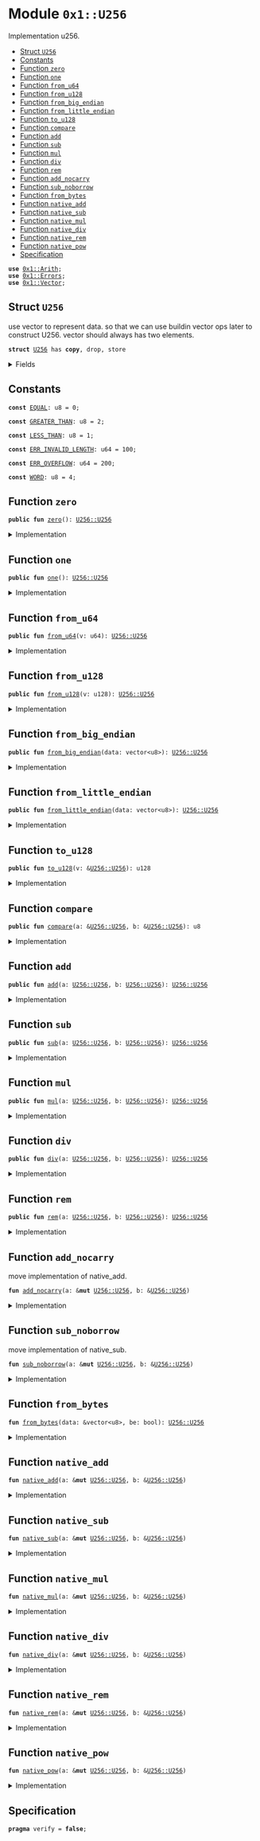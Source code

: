 
<a name="0x1_U256"></a>

# Module `0x1::U256`

Implementation u256.


-  [Struct `U256`](#0x1_U256_U256)
-  [Constants](#@Constants_0)
-  [Function `zero`](#0x1_U256_zero)
-  [Function `one`](#0x1_U256_one)
-  [Function `from_u64`](#0x1_U256_from_u64)
-  [Function `from_u128`](#0x1_U256_from_u128)
-  [Function `from_big_endian`](#0x1_U256_from_big_endian)
-  [Function `from_little_endian`](#0x1_U256_from_little_endian)
-  [Function `to_u128`](#0x1_U256_to_u128)
-  [Function `compare`](#0x1_U256_compare)
-  [Function `add`](#0x1_U256_add)
-  [Function `sub`](#0x1_U256_sub)
-  [Function `mul`](#0x1_U256_mul)
-  [Function `div`](#0x1_U256_div)
-  [Function `rem`](#0x1_U256_rem)
-  [Function `add_nocarry`](#0x1_U256_add_nocarry)
-  [Function `sub_noborrow`](#0x1_U256_sub_noborrow)
-  [Function `from_bytes`](#0x1_U256_from_bytes)
-  [Function `native_add`](#0x1_U256_native_add)
-  [Function `native_sub`](#0x1_U256_native_sub)
-  [Function `native_mul`](#0x1_U256_native_mul)
-  [Function `native_div`](#0x1_U256_native_div)
-  [Function `native_rem`](#0x1_U256_native_rem)
-  [Function `native_pow`](#0x1_U256_native_pow)
-  [Specification](#@Specification_1)


<pre><code><b>use</b> <a href="U256.md#0x1_Arith">0x1::Arith</a>;
<b>use</b> <a href="Errors.md#0x1_Errors">0x1::Errors</a>;
<b>use</b> <a href="Vector.md#0x1_Vector">0x1::Vector</a>;
</code></pre>



<a name="0x1_U256_U256"></a>

## Struct `U256`

use vector to represent data.
so that we can use buildin vector ops later to construct U256.
vector should always has two elements.


<pre><code><b>struct</b> <a href="U256.md#0x1_U256">U256</a> has <b>copy</b>, drop, store
</code></pre>



<details>
<summary>Fields</summary>


<dl>
<dt>
<code>bits: vector&lt;u64&gt;</code>
</dt>
<dd>
 little endian representation
</dd>
</dl>


</details>

<a name="@Constants_0"></a>

## Constants


<a name="0x1_U256_EQUAL"></a>



<pre><code><b>const</b> <a href="U256.md#0x1_U256_EQUAL">EQUAL</a>: u8 = 0;
</code></pre>



<a name="0x1_U256_GREATER_THAN"></a>



<pre><code><b>const</b> <a href="U256.md#0x1_U256_GREATER_THAN">GREATER_THAN</a>: u8 = 2;
</code></pre>



<a name="0x1_U256_LESS_THAN"></a>



<pre><code><b>const</b> <a href="U256.md#0x1_U256_LESS_THAN">LESS_THAN</a>: u8 = 1;
</code></pre>



<a name="0x1_U256_ERR_INVALID_LENGTH"></a>



<pre><code><b>const</b> <a href="U256.md#0x1_U256_ERR_INVALID_LENGTH">ERR_INVALID_LENGTH</a>: u64 = 100;
</code></pre>



<a name="0x1_U256_ERR_OVERFLOW"></a>



<pre><code><b>const</b> <a href="U256.md#0x1_U256_ERR_OVERFLOW">ERR_OVERFLOW</a>: u64 = 200;
</code></pre>



<a name="0x1_U256_WORD"></a>



<pre><code><b>const</b> <a href="U256.md#0x1_U256_WORD">WORD</a>: u8 = 4;
</code></pre>



<a name="0x1_U256_zero"></a>

## Function `zero`



<pre><code><b>public</b> <b>fun</b> <a href="U256.md#0x1_U256_zero">zero</a>(): <a href="U256.md#0x1_U256_U256">U256::U256</a>
</code></pre>



<details>
<summary>Implementation</summary>


<pre><code><b>public</b> <b>fun</b> <a href="U256.md#0x1_U256_zero">zero</a>(): <a href="U256.md#0x1_U256">U256</a> {
    <a href="U256.md#0x1_U256_from_u128">from_u128</a>(0u128)
}
</code></pre>



</details>

<a name="0x1_U256_one"></a>

## Function `one`



<pre><code><b>public</b> <b>fun</b> <a href="U256.md#0x1_U256_one">one</a>(): <a href="U256.md#0x1_U256_U256">U256::U256</a>
</code></pre>



<details>
<summary>Implementation</summary>


<pre><code><b>public</b> <b>fun</b> <a href="U256.md#0x1_U256_one">one</a>(): <a href="U256.md#0x1_U256">U256</a> {
    <a href="U256.md#0x1_U256_from_u128">from_u128</a>(1u128)
}
</code></pre>



</details>

<a name="0x1_U256_from_u64"></a>

## Function `from_u64`



<pre><code><b>public</b> <b>fun</b> <a href="U256.md#0x1_U256_from_u64">from_u64</a>(v: u64): <a href="U256.md#0x1_U256_U256">U256::U256</a>
</code></pre>



<details>
<summary>Implementation</summary>


<pre><code><b>public</b> <b>fun</b> <a href="U256.md#0x1_U256_from_u64">from_u64</a>(v: u64): <a href="U256.md#0x1_U256">U256</a> {
    <a href="U256.md#0x1_U256_from_u128">from_u128</a>((v <b>as</b> u128))
}
</code></pre>



</details>

<a name="0x1_U256_from_u128"></a>

## Function `from_u128`



<pre><code><b>public</b> <b>fun</b> <a href="U256.md#0x1_U256_from_u128">from_u128</a>(v: u128): <a href="U256.md#0x1_U256_U256">U256::U256</a>
</code></pre>



<details>
<summary>Implementation</summary>


<pre><code><b>public</b> <b>fun</b> <a href="U256.md#0x1_U256_from_u128">from_u128</a>(v: u128): <a href="U256.md#0x1_U256">U256</a> {
    <b>let</b> low = ((v & 0xffffffffffffffff) <b>as</b> u64);
    <b>let</b> high = ((v &gt;&gt; 64) <b>as</b> u64);
    <b>let</b> bits = <a href="Vector.md#0x1_Vector_singleton">Vector::singleton</a>(low);
    <a href="Vector.md#0x1_Vector_push_back">Vector::push_back</a>(&<b>mut</b> bits, high);
    <a href="Vector.md#0x1_Vector_push_back">Vector::push_back</a>(&<b>mut</b> bits, 0u64);
    <a href="Vector.md#0x1_Vector_push_back">Vector::push_back</a>(&<b>mut</b> bits, 0u64);
    <a href="U256.md#0x1_U256">U256</a> {
        bits
    }
}
</code></pre>



</details>

<a name="0x1_U256_from_big_endian"></a>

## Function `from_big_endian`



<pre><code><b>public</b> <b>fun</b> <a href="U256.md#0x1_U256_from_big_endian">from_big_endian</a>(data: vector&lt;u8&gt;): <a href="U256.md#0x1_U256_U256">U256::U256</a>
</code></pre>



<details>
<summary>Implementation</summary>


<pre><code><b>public</b> <b>fun</b> <a href="U256.md#0x1_U256_from_big_endian">from_big_endian</a>(data: vector&lt;u8&gt;): <a href="U256.md#0x1_U256">U256</a> {
    // TODO: define error code.
    <b>assert</b>(<a href="Vector.md#0x1_Vector_length">Vector::length</a>(&data) &lt;= 32, <a href="Errors.md#0x1_Errors_invalid_argument">Errors::invalid_argument</a>(<a href="U256.md#0x1_U256_ERR_INVALID_LENGTH">ERR_INVALID_LENGTH</a>));
    <a href="U256.md#0x1_U256_from_bytes">from_bytes</a>(&data, <b>true</b>)
}
</code></pre>



</details>

<a name="0x1_U256_from_little_endian"></a>

## Function `from_little_endian`



<pre><code><b>public</b> <b>fun</b> <a href="U256.md#0x1_U256_from_little_endian">from_little_endian</a>(data: vector&lt;u8&gt;): <a href="U256.md#0x1_U256_U256">U256::U256</a>
</code></pre>



<details>
<summary>Implementation</summary>


<pre><code><b>public</b> <b>fun</b> <a href="U256.md#0x1_U256_from_little_endian">from_little_endian</a>(data: vector&lt;u8&gt;): <a href="U256.md#0x1_U256">U256</a> {
    // TODO: define error code.
    <b>assert</b>(<a href="Vector.md#0x1_Vector_length">Vector::length</a>(&data) &lt;= 32, <a href="Errors.md#0x1_Errors_invalid_argument">Errors::invalid_argument</a>(<a href="U256.md#0x1_U256_ERR_INVALID_LENGTH">ERR_INVALID_LENGTH</a>));
    <a href="U256.md#0x1_U256_from_bytes">from_bytes</a>(&data, <b>false</b>)
}
</code></pre>



</details>

<a name="0x1_U256_to_u128"></a>

## Function `to_u128`



<pre><code><b>public</b> <b>fun</b> <a href="U256.md#0x1_U256_to_u128">to_u128</a>(v: &<a href="U256.md#0x1_U256_U256">U256::U256</a>): u128
</code></pre>



<details>
<summary>Implementation</summary>


<pre><code><b>public</b> <b>fun</b> <a href="U256.md#0x1_U256_to_u128">to_u128</a>(v: &<a href="U256.md#0x1_U256">U256</a>): u128 {
    <b>assert</b>(*<a href="Vector.md#0x1_Vector_borrow">Vector::borrow</a>(&v.bits, 3) == 0, <a href="Errors.md#0x1_Errors_invalid_state">Errors::invalid_state</a>(<a href="U256.md#0x1_U256_ERR_OVERFLOW">ERR_OVERFLOW</a>));
    <b>assert</b>(*<a href="Vector.md#0x1_Vector_borrow">Vector::borrow</a>(&v.bits, 2) == 0, <a href="Errors.md#0x1_Errors_invalid_state">Errors::invalid_state</a>(<a href="U256.md#0x1_U256_ERR_OVERFLOW">ERR_OVERFLOW</a>));
    ((*<a href="Vector.md#0x1_Vector_borrow">Vector::borrow</a>(&v.bits, 1) <b>as</b> u128) &lt;&lt; 64) | (*<a href="Vector.md#0x1_Vector_borrow">Vector::borrow</a>(&v.bits, 0) <b>as</b> u128)
}
</code></pre>



</details>

<a name="0x1_U256_compare"></a>

## Function `compare`



<pre><code><b>public</b> <b>fun</b> <a href="U256.md#0x1_U256_compare">compare</a>(a: &<a href="U256.md#0x1_U256_U256">U256::U256</a>, b: &<a href="U256.md#0x1_U256_U256">U256::U256</a>): u8
</code></pre>



<details>
<summary>Implementation</summary>


<pre><code><b>public</b> <b>fun</b> <a href="U256.md#0x1_U256_compare">compare</a>(a: &<a href="U256.md#0x1_U256">U256</a>, b: &<a href="U256.md#0x1_U256">U256</a>): u8 {
    <b>let</b> i = (<a href="U256.md#0x1_U256_WORD">WORD</a> <b>as</b> u64);
    <b>while</b> (i &gt; 0) {
        i = i - 1;
        <b>let</b> a_bits = *<a href="Vector.md#0x1_Vector_borrow">Vector::borrow</a>(&a.bits, i);
        <b>let</b> b_bits = *<a href="Vector.md#0x1_Vector_borrow">Vector::borrow</a>(&b.bits, i);
        <b>if</b> (a_bits != b_bits) {
            <b>if</b> (a_bits &lt; b_bits) {
                <b>return</b> <a href="U256.md#0x1_U256_LESS_THAN">LESS_THAN</a>
            } <b>else</b> {
                <b>return</b> <a href="U256.md#0x1_U256_GREATER_THAN">GREATER_THAN</a>
            }
        }
    };
    <a href="U256.md#0x1_U256_EQUAL">EQUAL</a>
}
</code></pre>



</details>

<a name="0x1_U256_add"></a>

## Function `add`



<pre><code><b>public</b> <b>fun</b> <a href="U256.md#0x1_U256_add">add</a>(a: <a href="U256.md#0x1_U256_U256">U256::U256</a>, b: <a href="U256.md#0x1_U256_U256">U256::U256</a>): <a href="U256.md#0x1_U256_U256">U256::U256</a>
</code></pre>



<details>
<summary>Implementation</summary>


<pre><code><b>public</b> <b>fun</b> <a href="U256.md#0x1_U256_add">add</a>(a: <a href="U256.md#0x1_U256">U256</a>, b: <a href="U256.md#0x1_U256">U256</a>): <a href="U256.md#0x1_U256">U256</a> {
    <a href="U256.md#0x1_U256_native_add">native_add</a>(&<b>mut</b> a, &b);
    a
}
</code></pre>



</details>

<a name="0x1_U256_sub"></a>

## Function `sub`



<pre><code><b>public</b> <b>fun</b> <a href="U256.md#0x1_U256_sub">sub</a>(a: <a href="U256.md#0x1_U256_U256">U256::U256</a>, b: <a href="U256.md#0x1_U256_U256">U256::U256</a>): <a href="U256.md#0x1_U256_U256">U256::U256</a>
</code></pre>



<details>
<summary>Implementation</summary>


<pre><code><b>public</b> <b>fun</b> <a href="U256.md#0x1_U256_sub">sub</a>(a: <a href="U256.md#0x1_U256">U256</a>, b: <a href="U256.md#0x1_U256">U256</a>): <a href="U256.md#0x1_U256">U256</a> {
    <a href="U256.md#0x1_U256_native_sub">native_sub</a>(&<b>mut</b> a, &b);
    a
}
</code></pre>



</details>

<a name="0x1_U256_mul"></a>

## Function `mul`



<pre><code><b>public</b> <b>fun</b> <a href="U256.md#0x1_U256_mul">mul</a>(a: <a href="U256.md#0x1_U256_U256">U256::U256</a>, b: <a href="U256.md#0x1_U256_U256">U256::U256</a>): <a href="U256.md#0x1_U256_U256">U256::U256</a>
</code></pre>



<details>
<summary>Implementation</summary>


<pre><code><b>public</b> <b>fun</b> <a href="U256.md#0x1_U256_mul">mul</a>(a: <a href="U256.md#0x1_U256">U256</a>, b: <a href="U256.md#0x1_U256">U256</a>): <a href="U256.md#0x1_U256">U256</a> {
    <a href="U256.md#0x1_U256_native_mul">native_mul</a>(&<b>mut</b> a, &b);
    a
}
</code></pre>



</details>

<a name="0x1_U256_div"></a>

## Function `div`



<pre><code><b>public</b> <b>fun</b> <a href="U256.md#0x1_U256_div">div</a>(a: <a href="U256.md#0x1_U256_U256">U256::U256</a>, b: <a href="U256.md#0x1_U256_U256">U256::U256</a>): <a href="U256.md#0x1_U256_U256">U256::U256</a>
</code></pre>



<details>
<summary>Implementation</summary>


<pre><code><b>public</b> <b>fun</b> <a href="U256.md#0x1_U256_div">div</a>(a: <a href="U256.md#0x1_U256">U256</a>, b: <a href="U256.md#0x1_U256">U256</a>): <a href="U256.md#0x1_U256">U256</a> {
    <a href="U256.md#0x1_U256_native_div">native_div</a>(&<b>mut</b> a, &b);
    a
}
</code></pre>



</details>

<a name="0x1_U256_rem"></a>

## Function `rem`



<pre><code><b>public</b> <b>fun</b> <a href="U256.md#0x1_U256_rem">rem</a>(a: <a href="U256.md#0x1_U256_U256">U256::U256</a>, b: <a href="U256.md#0x1_U256_U256">U256::U256</a>): <a href="U256.md#0x1_U256_U256">U256::U256</a>
</code></pre>



<details>
<summary>Implementation</summary>


<pre><code><b>public</b> <b>fun</b> <a href="U256.md#0x1_U256_rem">rem</a>(a: <a href="U256.md#0x1_U256">U256</a>, b: <a href="U256.md#0x1_U256">U256</a>): <a href="U256.md#0x1_U256">U256</a> {
    <a href="U256.md#0x1_U256_native_rem">native_rem</a>(&<b>mut</b> a, &b);
    a
}
</code></pre>



</details>

<a name="0x1_U256_add_nocarry"></a>

## Function `add_nocarry`

move implementation of native_add.


<pre><code><b>fun</b> <a href="U256.md#0x1_U256_add_nocarry">add_nocarry</a>(a: &<b>mut</b> <a href="U256.md#0x1_U256_U256">U256::U256</a>, b: &<a href="U256.md#0x1_U256_U256">U256::U256</a>)
</code></pre>



<details>
<summary>Implementation</summary>


<pre><code><b>fun</b> <a href="U256.md#0x1_U256_add_nocarry">add_nocarry</a>(a: &<b>mut</b> <a href="U256.md#0x1_U256">U256</a>, b: &<a href="U256.md#0x1_U256">U256</a>) {
    <b>let</b> carry = 0;
    <b>let</b> idx = 0;
    <b>let</b> len = (<a href="U256.md#0x1_U256_WORD">WORD</a> <b>as</b> u64);
    <b>while</b> (idx &lt; len) {
        <b>let</b> a_bit = <a href="Vector.md#0x1_Vector_borrow_mut">Vector::borrow_mut</a>(&<b>mut</b> a.bits, idx);
        <b>let</b> b_bit = <a href="Vector.md#0x1_Vector_borrow">Vector::borrow</a>(&b.bits, idx);
        *a_bit = <a href="U256.md#0x1_Arith_adc">0x1::Arith::adc</a>(*a_bit, *b_bit, &<b>mut</b> carry);
        idx = idx + 1;
    };

    // check overflow
    <b>assert</b>(carry == 0, 100);
}
</code></pre>



</details>

<a name="0x1_U256_sub_noborrow"></a>

## Function `sub_noborrow`

move implementation of native_sub.


<pre><code><b>fun</b> <a href="U256.md#0x1_U256_sub_noborrow">sub_noborrow</a>(a: &<b>mut</b> <a href="U256.md#0x1_U256_U256">U256::U256</a>, b: &<a href="U256.md#0x1_U256_U256">U256::U256</a>)
</code></pre>



<details>
<summary>Implementation</summary>


<pre><code><b>fun</b> <a href="U256.md#0x1_U256_sub_noborrow">sub_noborrow</a>(a: &<b>mut</b> <a href="U256.md#0x1_U256">U256</a>, b: &<a href="U256.md#0x1_U256">U256</a>) {
    <b>let</b> borrow = 0;
    <b>let</b> idx = 0;
    <b>let</b> len =(<a href="U256.md#0x1_U256_WORD">WORD</a> <b>as</b> u64);
    <b>while</b> (idx &lt; len) {
        <b>let</b> a_bit = <a href="Vector.md#0x1_Vector_borrow_mut">Vector::borrow_mut</a>(&<b>mut</b> a.bits, idx);
        <b>let</b> b_bit = <a href="Vector.md#0x1_Vector_borrow">Vector::borrow</a>(&b.bits, idx);
        *a_bit = <a href="U256.md#0x1_Arith_sbb">0x1::Arith::sbb</a>(*a_bit, *b_bit, &<b>mut</b> borrow);
        idx = idx + 1;
    };

    // check overflow
    <b>assert</b>(borrow == 0, 100);

}
</code></pre>



</details>

<a name="0x1_U256_from_bytes"></a>

## Function `from_bytes`



<pre><code><b>fun</b> <a href="U256.md#0x1_U256_from_bytes">from_bytes</a>(data: &vector&lt;u8&gt;, be: bool): <a href="U256.md#0x1_U256_U256">U256::U256</a>
</code></pre>



<details>
<summary>Implementation</summary>


<pre><code><b>native</b> <b>fun</b> <a href="U256.md#0x1_U256_from_bytes">from_bytes</a>(data: &vector&lt;u8&gt;, be: bool): <a href="U256.md#0x1_U256">U256</a>;
</code></pre>



</details>

<a name="0x1_U256_native_add"></a>

## Function `native_add`



<pre><code><b>fun</b> <a href="U256.md#0x1_U256_native_add">native_add</a>(a: &<b>mut</b> <a href="U256.md#0x1_U256_U256">U256::U256</a>, b: &<a href="U256.md#0x1_U256_U256">U256::U256</a>)
</code></pre>



<details>
<summary>Implementation</summary>


<pre><code><b>native</b> <b>fun</b> <a href="U256.md#0x1_U256_native_add">native_add</a>(a: &<b>mut</b> <a href="U256.md#0x1_U256">U256</a>, b: &<a href="U256.md#0x1_U256">U256</a>);
</code></pre>



</details>

<a name="0x1_U256_native_sub"></a>

## Function `native_sub`



<pre><code><b>fun</b> <a href="U256.md#0x1_U256_native_sub">native_sub</a>(a: &<b>mut</b> <a href="U256.md#0x1_U256_U256">U256::U256</a>, b: &<a href="U256.md#0x1_U256_U256">U256::U256</a>)
</code></pre>



<details>
<summary>Implementation</summary>


<pre><code><b>native</b> <b>fun</b> <a href="U256.md#0x1_U256_native_sub">native_sub</a>(a: &<b>mut</b> <a href="U256.md#0x1_U256">U256</a>, b: &<a href="U256.md#0x1_U256">U256</a>);
</code></pre>



</details>

<a name="0x1_U256_native_mul"></a>

## Function `native_mul`



<pre><code><b>fun</b> <a href="U256.md#0x1_U256_native_mul">native_mul</a>(a: &<b>mut</b> <a href="U256.md#0x1_U256_U256">U256::U256</a>, b: &<a href="U256.md#0x1_U256_U256">U256::U256</a>)
</code></pre>



<details>
<summary>Implementation</summary>


<pre><code><b>native</b> <b>fun</b> <a href="U256.md#0x1_U256_native_mul">native_mul</a>(a: &<b>mut</b> <a href="U256.md#0x1_U256">U256</a>, b: &<a href="U256.md#0x1_U256">U256</a>);
</code></pre>



</details>

<a name="0x1_U256_native_div"></a>

## Function `native_div`



<pre><code><b>fun</b> <a href="U256.md#0x1_U256_native_div">native_div</a>(a: &<b>mut</b> <a href="U256.md#0x1_U256_U256">U256::U256</a>, b: &<a href="U256.md#0x1_U256_U256">U256::U256</a>)
</code></pre>



<details>
<summary>Implementation</summary>


<pre><code><b>native</b> <b>fun</b> <a href="U256.md#0x1_U256_native_div">native_div</a>(a: &<b>mut</b> <a href="U256.md#0x1_U256">U256</a>, b: &<a href="U256.md#0x1_U256">U256</a>);
</code></pre>



</details>

<a name="0x1_U256_native_rem"></a>

## Function `native_rem`



<pre><code><b>fun</b> <a href="U256.md#0x1_U256_native_rem">native_rem</a>(a: &<b>mut</b> <a href="U256.md#0x1_U256_U256">U256::U256</a>, b: &<a href="U256.md#0x1_U256_U256">U256::U256</a>)
</code></pre>



<details>
<summary>Implementation</summary>


<pre><code><b>native</b> <b>fun</b> <a href="U256.md#0x1_U256_native_rem">native_rem</a>(a: &<b>mut</b> <a href="U256.md#0x1_U256">U256</a>, b: &<a href="U256.md#0x1_U256">U256</a>);
</code></pre>



</details>

<a name="0x1_U256_native_pow"></a>

## Function `native_pow`



<pre><code><b>fun</b> <a href="U256.md#0x1_U256_native_pow">native_pow</a>(a: &<b>mut</b> <a href="U256.md#0x1_U256_U256">U256::U256</a>, b: &<a href="U256.md#0x1_U256_U256">U256::U256</a>)
</code></pre>



<details>
<summary>Implementation</summary>


<pre><code><b>native</b> <b>fun</b> <a href="U256.md#0x1_U256_native_pow">native_pow</a>(a: &<b>mut</b> <a href="U256.md#0x1_U256">U256</a>, b: &<a href="U256.md#0x1_U256">U256</a>);
</code></pre>



</details>

<a name="@Specification_1"></a>

## Specification



<pre><code><b>pragma</b> verify = <b>false</b>;
</code></pre>
